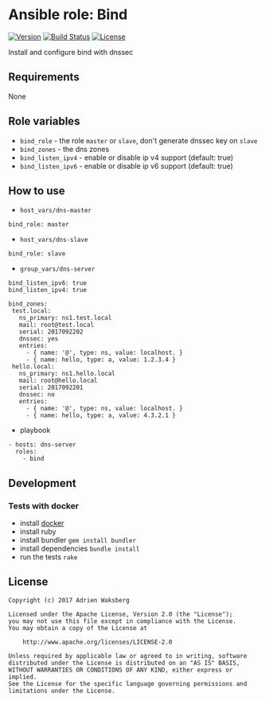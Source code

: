 # Ansible role: Bind
[![Version](https://img.shields.io/badge/latest_version-0.1.0-green.svg)](https://github.com/nishiki/ansible-role-bind/releases)
[![Build Status](https://travis-ci.org/nishiki/ansible-role-bind.svg?branch=master)](https://travis-ci.org/nishiki/ansible-role-bind)
[![License](https://img.shields.io/badge/license-Apache--2.0-blue.svg)](https://github.com/nishiki/ansible-role-bind/blob/master/LICENSE)

Install and configure bind with dnssec

## Requirements

None

## Role variables

 * `bind_role` - the role `master` or `slave`, don't generate dnssec key on `slave`
 * `bind_zones` - the dns zones
 * `bind_listen_ipv4` - enable or disable ip v4 support (default: true)
 * `bind_listen_ipv6` - enable or disable ip v6 support (default: true)

## How to use

 * `host_vars/dns-master`
 ```
 bind_role: master
 ```

 * `host_vars/dns-slave`
 ```
 bind_role: slave
 ```

 * `group_vars/dns-server`
 ```
bind_listen_ipv6: true
bind_listen_ipv4: true

bind_zones:
  test.local:
    ns_primary: ns1.test.local
    mail: root@test.local
    serial: 2017092202
    dnssec: yes
    entries:
      - { name: '@', type: ns, value: localhost. }
      - { name: hello, type: a, value: 1.2.3.4 }
  hello.local:
    ns_primary: ns1.hello.local
    mail: root@hello.local
    serial: 2017092201
    dnssec: no
    entries:
      - { name: '@', type: ns, value: localhost. }
      - { name: hello, type: a, value: 4.3.2.1 }
 ```

 * playbook

```
- hosts: dns-server
  roles:
    - bind 
```

## Development
### Tests with docker

  * install [docker](https://docs.docker.com/engine/installation/)
  * install ruby
  * install bundler `gem install bundler`
  * install dependencies `bundle install`
  * run the tests `rake`

## License

```
Copyright (c) 2017 Adrien Waksberg

Licensed under the Apache License, Version 2.0 (the "License");
you may not use this file except in compliance with the License.
You may obtain a copy of the License at

    http://www.apache.org/licenses/LICENSE-2.0

Unless required by applicable law or agreed to in writing, software
distributed under the License is distributed on an "AS IS" BASIS,
WITHOUT WARRANTIES OR CONDITIONS OF ANY KIND, either express or implied.
See the License for the specific language governing permissions and
limitations under the License.
```
